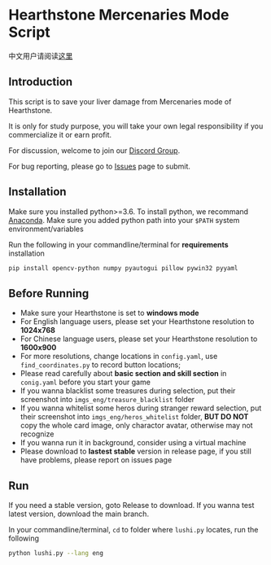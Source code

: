 # Hearthstone Mercenaries Mode Script

中文用户请阅读[这里](https://github.com/zhoubin-me/lushi_script/blob/main/README_CN.md)

## Introduction
This script is to save your liver damage from Mercenaries mode of Hearthstone. 

It is only for study purpose, you will take your own legal responsibility if you commercialize it or earn profit.

For discussion, welcome to join our [Discord Group](https://discord.gg/g8gxdwJ4).

For bug reporting, please go to [Issues](https://github.com/zhoubin-me/lushi_script/issues) page to submit.

## Installation

Make sure you installed python>=3.6.
To install python, we recommand [Anaconda](https://www.anaconda.com/products/individual#windows).
Make sure you added python path into your ```$PATH``` system environment/variables

Run the following in your commandline/terminal for **requirements** installation


```bash
pip install opencv-python numpy pyautogui pillow pywin32 pyyaml
```

[comment]: <> (For Mac OS users:)

[comment]: <> (```bash)

[comment]: <> (pip install opencv-python numpy pyautogui pillow pyyaml psutil PyCocoa)

[comment]: <> (```)


## Before Running

- Make sure your Hearthstone is set to **windows mode**
- For English language users, please set your Hearthstone resolution to **1024x768**
- For Chinese language users, please set your Hearthstone resolution to **1600x900**
- For more resolutions, change locations in ```config.yaml```, use ```find_coordinates.py``` to record button locations;
- Please read carefully about **basic section and skill section** in  ```conig.yaml``` before you start your game
- If you wanna blacklist some treasures during selection, put their screenshot into ```imgs_eng/treasure_blacklist``` folder
- If you wanna whitelist some heros during stranger reward selection, put their screenshot into ```imgs_eng/heros_whitelist``` folder, **BUT DO NOT** copy the whole card image, only charactor avatar, otherwise may not recognize
- If you wanna run it in background, consider using a virtual machine
- Please download to **lastest stable** version in release page, if you still have problems, please report on issues page


## Run
If you need a stable version, goto Release to download.
If you wanna test latest version, download the main branch.

In your commandline/terminal, ```cd``` to folder where ```lushi.py``` locates,  run the following
```bash
python lushi.py --lang eng
```

